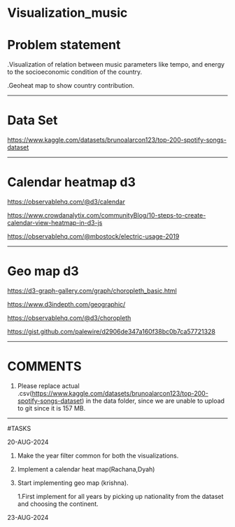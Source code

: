 # Visualization_music

# Problem statement
.Visualization of relation between music parameters like tempo, and energy to the socioeconomic condition of the country.

.Geoheat map to show country contribution.

-------------------------------------------------------------------------------------------------------------------------------------

# Data Set
https://www.kaggle.com/datasets/brunoalarcon123/top-200-spotify-songs-dataset

-------------------------------------------------------------------------------------------------------------------------------------

# Calendar heatmap d3
https://observablehq.com/@d3/calendar

https://www.crowdanalytix.com/communityBlog/10-steps-to-create-calendar-view-heatmap-in-d3-js

https://observablehq.com/@mbostock/electric-usage-2019

-------------------------------------------------------------------------------------------------------------------------------------

# Geo map d3
https://d3-graph-gallery.com/graph/choropleth_basic.html

https://www.d3indepth.com/geographic/

https://observablehq.com/@d3/choropleth

https://gist.github.com/palewire/d2906de347a160f38bc0b7ca57721328

----------------------------------------------------------------------------------------------------------------------------------------
# COMMENTS
1. Please replace actual .csv(https://www.kaggle.com/datasets/brunoalarcon123/top-200-spotify-songs-dataset) in the data folder, since we are unable to upload to git since it is 157 MB.

----------------------------------------------------------------------------------------------------------------------------------------
#TASKS

20-AUG-2024
1. Make the year filter common for both the visualizations.
2. Implement a calendar heat map(Rachana,Dyah)
3. Start implementing geo map (krishna).
   
   1.First implement for all years by picking up nationality from the dataset and choosing the continent.
   
23-AUG-2024

   




